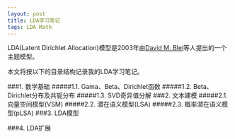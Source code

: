 ```yaml
---
layout: post
title: LDA学习笔记
tags: LDA Math
---
```


LDA(Latent Dirichlet Allocation)模型是2003年由[David M. Blei](http://www.cs.princeton.edu/~blei/)等人提出的一个主题模型。

本文将按以下的目录结构记录我的LDA学习笔记。

###1. 数学基础
#####1.1. Gama、Beta、Dirichlet函数
#####1.2. Beta、Dirichlet分布及共轭分布
#####1.3. SVD奇异值分解
###2. 文本建模
#####2.1. 向量空间模型(VSM)
#####2.2. 潜在语义模型(LSA)
#####2.3. 概率潜在语义模型(pLSA)
###3. LDA模型


###4. LDA扩展